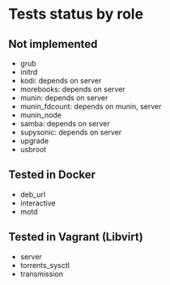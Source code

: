 # Tests status by role

## Not implemented

- grub
- initrd
- kodi: depends on server
- morebooks: depends on server
- munin: depends on server
- munin_fdcount: depends on munin, server
- munin_node
- samba: depends on server
- supysonic: depends on server
- upgrade
- usbroot


## Tested in Docker

- deb_url
- interactive
- motd


## Tested in Vagrant (Libvirt)

- server
- torrents_sysctl
- transmission
